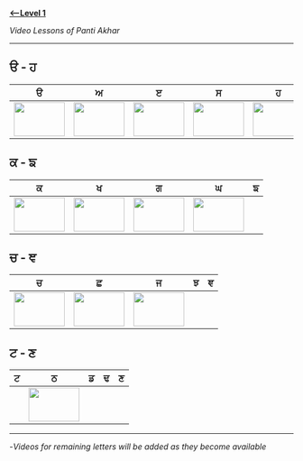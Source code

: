 
 
 
 **[<--Level 1](https://amardeep0.github.io/learnPunjabi/Level-1_Punjabi%20Alphabets/)**


*Video Lessons of Panti Akhar*

-----

## ੳ - ਹ

| ੳ | ਅ | ੲ | ਸ | ਹ  |
| --- | --- | --- | --- | --- |
| <a href="http://www.youtube.com/watch?feature=player_embedded&v=vwGhN790I58 " target="_blank"><img src="http://img.youtube.com/vi/vwGhN790I58/0.jpg" width="90" height="60" /></a> | <a href="http://www.youtube.com/watch?feature=player_embedded&v=tSDhRw8cnhI " target="_blank"><img src="http://img.youtube.com/vi/tSDhRw8cnhI/0.jpg" width="90" height="60" /></a> | <a href="http://www.youtube.com/watch?feature=player_embedded&v=NzUAmSoxVDg " target="_blank"><img src="http://img.youtube.com/vi/NzUAmSoxVDg/0.jpg" width="90" height="60" /></a> | <a href="http://www.youtube.com/watch?feature=player_embedded&v=SgCcccN9otk " target="_blank"><img src="http://img.youtube.com/vi/SgCcccN9otk/0.jpg" width="90" height="60" /></a> | <a href="http://www.youtube.com/watch?feature=player_embedded&v=4nwVcY7VXfk " target="_blank"><img src="http://img.youtube.com/vi/4nwVcY7VXfk/0.jpg" width="90" height="60" /></a>  |

## ਕ - ਙ

| ਕ | ਖ | ਗ | ਘ | ਙ | 
| --- | --- | --- | --- | --- |
| <a href="http://www.youtube.com/watch?feature=player_embedded&v=784N9eV1XLk " target="_blank"><img src="http://img.youtube.com/vi/784N9eV1XLk/0.jpg" width="90" height="60" /></a> | <a href="http://www.youtube.com/watch?feature=player_embedded&v=ltOztcJoqVU " target="_blank"><img src="http://img.youtube.com/vi/ltOztcJoqVU/0.jpg" width="90" height="60" /></a> | <a href="http://www.youtube.com/watch?feature=player_embedded&v=zpLruz_onTA " target="_blank"><img src="http://img.youtube.com/vi/zpLruz_onTA/0.jpg" width="90" height="60" /></a>  | <a href="http://www.youtube.com/watch?feature=player_embedded&v=iWWyNAtN7kg " target="_blank"><img src="http://img.youtube.com/vi/iWWyNAtN7kg/0.jpg" width="90" height="60" /></a> |   |


## ਚ - ਞ

| ਚ | ਛ | ਜ | ਝ | ਞ | 
| --- | --- | --- | --- | --- |
| <a href="http://www.youtube.com/watch?feature=player_embedded&v=mlS4RZuqcvE " target="_blank"><img src="http://img.youtube.com/vi/mlS4RZuqcvE/0.jpg" width="90" height="60" /></a> | <a href="http://www.youtube.com/watch?feature=player_embedded&v=B4FZsADN24U " target="_blank"><img src="http://img.youtube.com/vi/B4FZsADN24U/0.jpg" width="90" height="60" /></a>  | <a href="http://www.youtube.com/watch?feature=player_embedded&v=y3PxIVwwQ88 " target="_blank"><img src="http://img.youtube.com/vi/y3PxIVwwQ88/0.jpg" width="90" height="60" /></a>  |   |   |


## ਟ - ਣ

| ਟ | ਠ | ਡ | ਢ | ਣ | 
| --- | --- | --- | --- | --- |
|  | <a href="http://www.youtube.com/watch?feature=player_embedded&v=6l_yr-86OmI " target="_blank"><img src="http://img.youtube.com/vi/6l_yr-86OmI/0.jpg" width="90" height="60" /></a>  |   |   |   |

----------------


-*Videos for remaining letters will be added as they become available*

